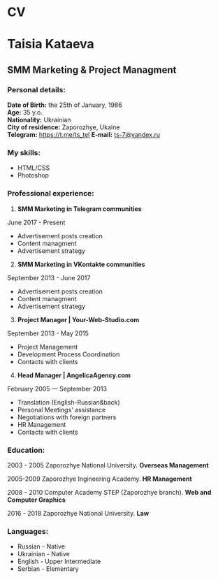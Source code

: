 # CV #

# Taisia Kataeva #
## SMM Marketing & Project Managment ##

### Personal details: ###

**Date of Birth:** the 25th of January, 1986  
**Age:** 35 y.o.  
**Nationality:** Ukrainian  
**City of residence:** Zaporozhye, Ukaine  
**Telegram:** https://t.me/ts_tel
**E-mail:** ts-7@yandex.ru  

### My skills: ###
* HTML/CSS
* Photoshop


### Professional experience: ###
1. **SMM Marketing in Telegram communities**

June 2017 - Present

- Advertisement posts creation
- Content managment
- Advertisement strategy

2. **SMM Marketing in VKontakte communities**

September 2013 - June 2017

- Advertisement posts creation
- Content managment
- Advertisement strategy

3. **Project Manager | Your-Web-Studio.com**

September 2013 - May 2015

- Project Management 
- Development Process Coordination
- Contacts with clients

4. **Head Manager | AngelicaAgency.com**

February 2005 — September 2013

- Translation (English-Russian&back)
- Personal Meetings' assistance
- Negotiations with foreign partners
- HR Management
- Contacts with clients


### Education: ###

2003 - 2005 Zaporozhye National University. 
**Overseas Management**

2005-2009 Zaporozhye Ingineering Academy. 
**HR Management**

2008 - 2010 Computer Academy STEP (Zaporozhye branch). 
**Web and Computer Graphics**

2016 - 2018 Zaporozhye National University. 
**Law**


### Languages: ###

- Russian - Native 
- Ukrainian - Native 
- English - Upper Intermediate 
- Serbian - Elementary 
